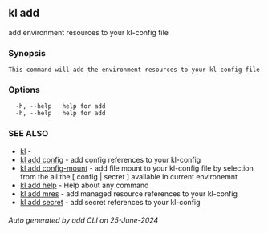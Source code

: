 ## kl add

add environment resources to your kl-config file

### Synopsis

```
This command will add the environment resources to your kl-config file
```

### Options

```
  -h, --help   help for add
  -h, --help   help for add
```

### SEE ALSO

* [kl](kl.md)  - 
* [kl add config](kl_add_config.md)  - add config references to your kl-config
* [kl add config-mount](kl_add_config-mount.md)  - add file mount to your kl-config file by selection from the all the [ config | secret ] available in current environemnt
* [kl add help](kl_add_help.md)  - Help about any command
* [kl add mres](kl_add_mres.md)  - add managed resource references to your kl-config
* [kl add secret](kl_add_secret.md)  - add secret references to your kl-config

###### Auto generated by add CLI on 25-June-2024
